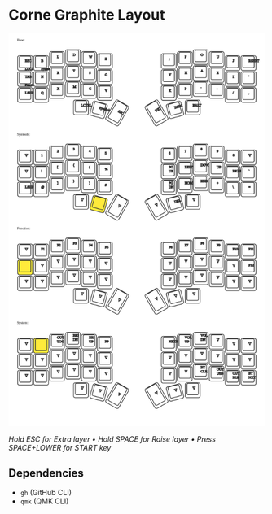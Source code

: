 # Corne Graphite Layout

![Keymap](keymap-drawer/corne.svg)

*Hold ESC for Extra layer • Hold SPACE for Raise layer • Press SPACE+LOWER for START key*

## Dependencies

- `gh` (GitHub CLI)
- `qmk` (QMK CLI)